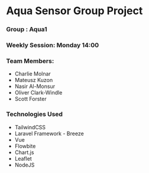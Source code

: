 # Aqua Sensor Group Project

### Group : Aqua1

### Weekly Session: Monday 14:00

### Team Members:

- Charlie Molnar
- Mateusz Kuzon
- Nasir Al-Monsur
- Oliver Clark-Windle
- Scott Forster


### Technologies Used
- TailwindCSS
- Laravel Framework - Breeze
- Vue
- Flowbite
- Chart.js
- Leaflet
- NodeJS
